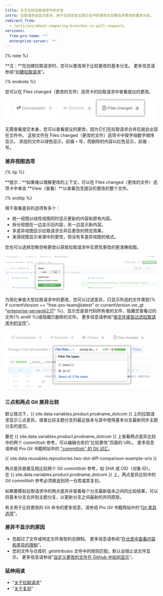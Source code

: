 ```yaml
---
title: 关于比较拉取请求中的分支
intro: 拉取请求会显示差异，用于比较您在主题分支中的更改与您要合并更改的基本分支。
redirect_from:
  - /articles/about-comparing-branches-in-pull-requests
versions:
  free-pro-team: '*'
  enterprise-server: '*'
---
```


{% note %}

**注：**在创建拉取请求时，您可以更改用于比较更改的基本分支。 更多信息请参阅“[创建拉取请求](/articles/creating-a-pull-request#changing-the-branch-range-and-destination-repository)”。

{% endnote %}

您可以在 Files changed（更改的文件）选项卡的拉取请求中查看提议的更改。

![拉取请求文件已更改选项卡](/assets/images/help/pull_requests/pull-request-tabs-changed-files.png)

无需查看提交本身，您可以查看提议的更改，因为它们在拉取请求合并后就会出现在文件中。 这些文件在 Files changed（更改的文件）选项卡中按字母数字顺序显示。 添加的文件以绿色显示，前缀 `+` 号，而删除的内容以红色显示，前缀 `-` 号。

### 差异视图选项

{% tip %}

**提示：**如果难以理解更改的上下文，可以在 Files changed（更改的文件）选项卡中单击 **View（查看）**以查看包含提议的更改的整个文件。

{% endtip %}

用于查看差异的选项有多个：
- 统一视图以线性视图同时显示更新的内容和原有内容。
- 拆分视图在一边显示旧内容，另一边显示新内容。
- 多差异视图显示拉取请求合并后更改的预览效果。
- 来源视图显示来源中的更改，但没有多差异视图的格式。

您也可以选择忽略空格更改以获取拉取请求中实质性更改的更准确视图。

![差异查看选项菜单](/assets/images/help/pull_requests/diff-settings-menu.png)

为简化审查大型拉取请求中的更改，您可以过滤差异，只显示所选的文件类型{% if currentVersion == "free-pro-team@latest" or currentVersion ver_gt "enterprise-server@2.17" %}、显示您是其代码所有者的文件、隐藏您查看过的文件{% endif %}或隐藏已删除的文件。 更多信息请参阅“[按文件类型过滤拉取请求中的文件](/articles/filtering-files-in-a-pull-request)”。

  ![文件过滤器下拉菜单](/assets/images/help/pull_requests/file-filter-menu.png)

### 三点和两点 Git 差异比较

默认情况下，{{ site.data.variables.product.prodname_dotcom }} 上的拉取请求显示三点差异，或者比较主题分支的最近版本与其中使用基本分支最新同步主题分支的提交。

要在 {{ site.data.variables.product.prodname_dotcom }} 上查看两点差异比较中的两个 committish 参考，可以编辑仓库的“比较更改”页面的 URL。 更多信息请参阅 _Pro Git_ 书籍网站中的 ["committish" 的 Git 词汇](https://git-scm.com/docs/gitglossary#gitglossary-aiddefcommit-ishacommit-ishalsocommittish)。

{{ site.data.reusables.repositories.two-dot-diff-comparison-example-urls }}

两点差异直接互相比较两个 Git committish 参考，如 SHA 或 OID（对象 ID）。 在 {{ site.data.variables.product.prodname_dotcom }} 上，两点差异比较中的 Git committish 参考必须推送到同一仓库或其复刻。

如果要模拟拉取请求中的两点差异并查看每个分支最新版本之间的比较结果，可以将基本分支合并到主题分支，以更新分支之间最新的共同原型。

有关用于比较更改的 Git 命令的更多信息，请参阅 _Pro Git_ 书籍网站中的“[Git 差异选项](https://git-scm.com/docs/git-diff#git-diff-emgitdiffemltoptionsgtltcommitgtltcommitgt--ltpathgt82308203)”。

### 差异不显示的原因
- 您超过了文件或特定文件类型的总限制。 更多信息请参阅“[在仓库中查看内容和差异的限制](/articles/limits-for-viewing-content-and-diffs-in-a-repository/#diff-limits)”。
- 您的文件与仓库的 *.gitattributes* 文件中的规则匹配，默认会阻止该文件显示。 更多信息请参阅“[自定义更改的文件在 GitHub 中如何显示](/articles/customizing-how-changed-files-appear-on-github)”。

### 延伸阅读

- "[关于拉取请求](/articles/about-pull-requests)"
- "[关于复刻](/articles/about-forks)"
